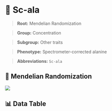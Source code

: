 # 🧪 Sc-ala

> **Root:** Mendelian Randomization

> **Group:** Concentration  

> **Subgroup:** Other traits

> **Phenotype:** Spectrometer-corrected alanine  

> **Abbreviations:** `Sc-ala`

## 🧬 Mendelian Randomization  

<img src="/MR/Figures/Inverse/Schengxianala.png"/>


## 📊 Data Table


<CsvTableMRI src="/MR/Data/Inverse/Schengxianala.csv"/>
